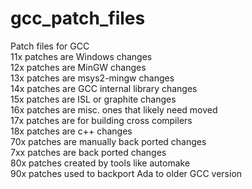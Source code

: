 # gcc_patch_files
Patch files for GCC<br>
11x patches are Windows changes<br>
12x patches are MinGW changes<br>
13x patches are msys2-mingw changes<br>
14x patches are GCC internal library changes<br>
15x patches are ISL or graphite changes<br>
16x patches are misc. ones that likely need moved<br>
17x patches are for building cross compilers<br>
18x patches are c++ changes<br>
70x patches are manually back ported changes<br>
7xx patches are back ported changes<br>
80x patches created by tools like automake<br>
90x patches used to backport Ada to older GCC version

